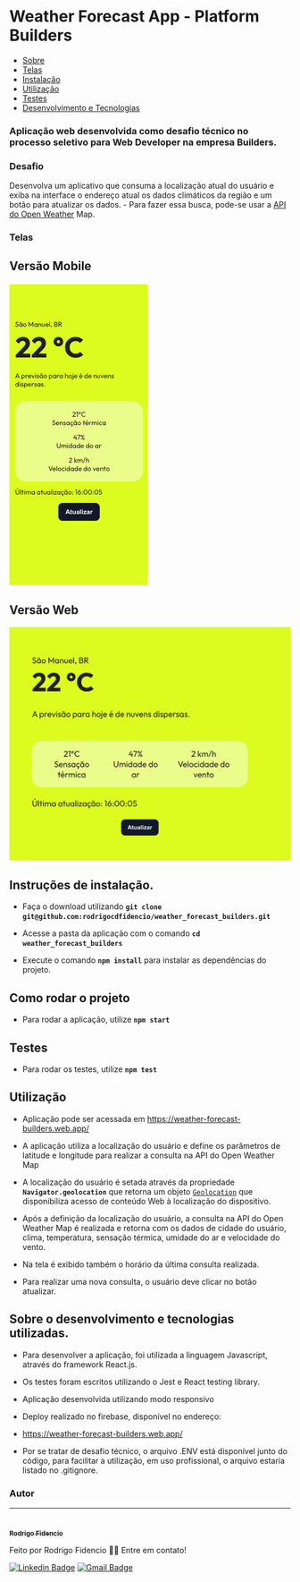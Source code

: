 # Weather Forecast App - Platform Builders
  
<!--ts-->
* [Sobre](#sobre)
* [Telas](#telas)
* [Instalação](#instalacao)
* [Utilização](#como-usar)
* [Testes](#testes)
* [Desenvolvimento e Tecnologias](#tecnologias)
<!--te-->

### Aplicação web desenvolvida como desafio técnico no processo seletivo para Web Developer na empresa Builders.

<a  id="sobre"></a>
### Desafio
Desenvolva um aplicativo que consuma a localização atual do usuário e exiba na interface o endereço atual os dados climáticos da região e um botão para atualizar os dados. - Para fazer essa busca, pode-se usar a [API do Open Weather](https://openweathermap.org/api) Map.

<a  id="telas"></a>
### Telas
## Versão Mobile
<img  src="https://github.com/rodrigocdfidencio/weather_forecast_builders/blob/developer/src/assets/Screen_mobile.png"  alt="Screen_mobile"/>

## Versão Web
<img  src="https://github.com/rodrigocdfidencio/weather_forecast_builders/blob/developer/src/assets/Screen_web.png"  alt="Screen_web"/>

  

<a  id="instalacao"></a>

## Instruções de instalação.

- Faça o download utilizando **`git clone git@github.com:rodrigocdfidencio/weather_forecast_builders.git`**

- Acesse a pasta da aplicação com o comando **`cd weather_forecast_builders`**

- Execute o comando **`npm install`** para instalar as dependências do projeto.

  

## Como rodar o projeto

- Para rodar a aplicação, utilize **`npm start`**

  

<a  id="testes"></a>

## Testes

- Para rodar os testes, utilize **`npm test`**

  

<a  id="como-usar"></a>

## Utilização

- Aplicação pode ser acessada em https://weather-forecast-builders.web.app/

- A aplicação utiliza a localização do usuário e define os parâmetros de latitude e longitude para realizar a consulta na API do Open Weather Map

- A localização do usuário é setada através da propriedade **`Navigator.geolocation`** que retorna um objeto [`Geolocation`](https://developer.mozilla.org/pt-BR/docs/Web/API/Geolocation) que disponibiliza acesso de conteúdo Web à localização do dispositivo.

- Após a definição da localização do usuário, a consulta na API do Open Weather Map é realizada e retorna com os dados de cidade do usuário, clima, temperatura, sensação térmica, umidade do ar e velocidade do vento.

- Na tela é exibido também o horário da última consulta realizada.

- Para realizar uma nova consulta, o usuário deve clicar no botão atualizar.

  

## Sobre o desenvolvimento e tecnologias utilizadas.

<a  id="tecnologias"></a>

- Para desenvolver a aplicação, foi utilizada a linguagem Javascript, através do framework React.js.

- Os testes foram escritos utilizando o Jest e React testing library.

- Aplicação desenvolvida utilizando modo responsivo

- Deploy realizado no firebase, disponível no endereço:

- https://weather-forecast-builders.web.app/

- Por se tratar de desafio técnico, o arquivo .ENV está disponível junto do código, para facilitar a utilização, em uso profissional, o arquivo estaria listado no .gitignore.

### Autor
---

<a href="https://github.com/rodrigocdfidencio">
 <img style="border-radius: 50%;" src="https://avatars.githubusercontent.com/u/60055837?s=120&v=4" width="100px;" alt=""/>
 <br />
 <sub><b>Rodrigo Fidencio</b></sub></a> 


Feito por Rodrigo Fidencio 👋🏽 Entre em contato!

[![Linkedin Badge](https://img.shields.io/badge/-Rodrigo-blue?style=flat-square&logo=Linkedin&logoColor=white&link=https://www.linkedin.com/in/rodrigocdfidencio/)](https://www.linkedin.com/in/rodrigocdfidencio/) 
[![Gmail Badge](https://img.shields.io/badge/-rodrigo.fidencio@gmail.com-c14438?style=flat-square&logo=Gmail&logoColor=white&link=mailto:rodrigo.fidencio@gmail.com)](mailto:rodrigo.fidencio@gmail.com)
